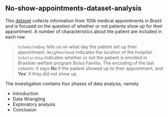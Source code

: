 ## No-show-appointments-dataset-analysis

This [dataset](https://www.kaggle.com/joniarroba/noshowappointments) collects information from 100k medical appointments in Brazil and is focused on the question of whether or not patients show up for their appointment. A number of characteristics about the patient are included in each row.
> `ScheduledDay` tells us on what day the patient set up their appointment.
>`Neighborhood` indicates the location of the hospital.
> `Scholarship` indicates whether or not the patient is enrolled in Brasilian welfare program Bolsa Família.
> The encoding of the last column: it says **No** if the patient showed up to their
appointment, and **Yes**’ if they did not show up.

The investigation contains four phases of data analysis, namely
- Introduction
- Data Wrangling
- Exploratory analysis
- Conclusion
